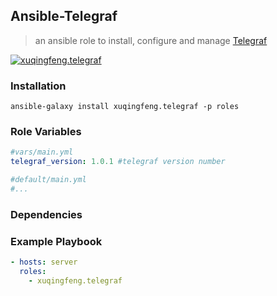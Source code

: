 ## Ansible-Telegraf
> an ansible role to install, configure and manage [Telegraf](https://www.influxdata.com/time-series-platform/telegraf/)

[![xuqingfeng.telegraf](https://img.shields.io/badge/role-xuqingfeng.telegraf-blue.svg?style=flat-square)](https://galaxy.ansible.com/xuqingfeng/telegraf/)

### Installation

`ansible-galaxy install xuqingfeng.telegraf -p roles`

### Role Variables

```yaml
#vars/main.yml
telegraf_version: 1.0.1 #telegraf version number

#default/main.yml
#...
```
### Dependencies

### Example Playbook

```yaml
- hosts: server
  roles:
    - xuqingfeng.telegraf
```






